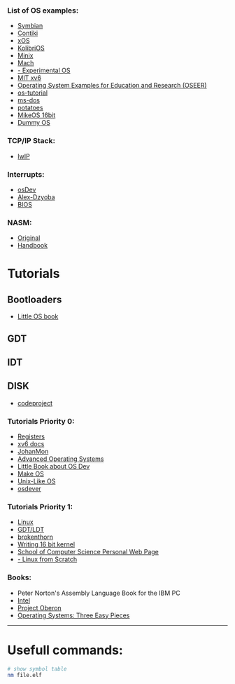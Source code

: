 ### List of OS examples:
- [Symbian](https://github.com/SymbianSource/oss.FCL.sf.os.kernelhwsrv)
- [Contiki](https://ru.wikipedia.org/wiki/Contiki)
- [xOS](https://github.com/BrownieOS/xOS)
- [KolibriOS](https://github.com/Harmon758/kolibrios)
- [Minix](https://en.wikipedia.org/wiki/Minix)
- [Mach](https://en.wikipedia.org/wiki/Mach_(kernel))
- [- Experimental OS](http://xosnitc.github.io/index.html)
- [MIT xv6](https://github.com/mit-pdos/xv6-public) 
- [Operating System Examples for Education and Research (OSEER)](https://github.com/cirosantilli/oszur11-operating-system-examples)
- [os-tutorial](https://github.com/cfenollosa/os-tutorial)
- [ms-dos](https://github.com/microsoft/MS-DOS)
- [potatoes](https://github.com/dbader/potatoes)
- [MikeOS 16bit](https://github.com/mig-hub/mikeOS)
- [Dummy OS](https://github.com/Nithur-M/DummyOS)

### TCP/IP Stack:
- [lwIP](https://github.com/lwip-tcpip/lwip)

### Interrupts:
- [osDev](https://wiki.osdev.org/Interrupts)
- [Alex-Dzyoba](https://alex.dzyoba.com/blog/os-interrupts/)
- [BIOS](https://en.wikipedia.org/wiki/BIOS_interrupt_call) 

### NASM:
- [Original](https://www.nasm.us/doc/nasmdoc2.html)
- [Handbook](https://cs.lmu.edu/~ray/notes/nasmtutorial/)

# Tutorials
## Bootloaders
 - [Little OS book](http://littleosbook.github.io/#the-bootloader)
## GDT
## IDT
## DISK
 - [codeproject](https://www.codeproject.com/Articles/668422/Writing-a-boot-loader-in-Assembly-and-C-Part-2)



### Tutorials Priority 0:
- [Registers](https://www.cs.dartmouth.edu/~sergey/cs258/tiny-guide-to-x86-assembly.pdf)
- [xv6 docs](https://www.ics.uci.edu/~aburtsev/143A/index.html)
- [JohanMon](https://people.kth.se/~johanmon/ose.html)
- [Advanced Operating Systems](http://www.cse.unsw.edu.au/~cs9242/14/lectures/)
- [Little Book about OS Dev](http://littleosbook.github.io/)
- [Make OS](https://samypesse.gitbook.io/how-to-create-an-operating-system/chapter-5)
- [Unix-Like OS](http://www.jamesmolloy.co.uk/tutorial_html/index.html)
- [osdever](http://www.osdever.net/bkerndev/Docs/basickernel.htm)

### Tutorials Priority 1:
- [Linux](https://0xax.gitbooks.io/linux-insides/content/Interrupts/linux-interrupts-8.html)
- [GDT/LDT](https://www.codeproject.com/Articles/45788/The-Real-Protected-Long-mode-assembly-tutorial-for)
- [brokenthorn](http://www.brokenthorn.com/Resources/OSDevIndex.html)
- [Writing 16 bit kernel](https://www.codeproject.com/Articles/737545/Writing-a-bit-dummy-kernel-in-C-Cplusplus)
- [School of Computer Science Personal Web Page](https://www.cs.bham.ac.uk/~exr/lectures/opsys/13_14/lectures.php)
- [- Linux from Scratch](https://www.linuxfromscratch.org/lfs/view/11.0-rc1/)


### Books:
 - Peter Norton's Assembly Language Book for the IBM PC
 - [Intel](https://software.intel.com/content/www/us/en/develop/articles/intel-sdm.html)
- [Project Oberon](https://people.inf.ethz.ch/wirth/ProjectOberon/index.html)
- [Operating Systems: Three Easy Pieces](https://pages.cs.wisc.edu/~remzi/OSTEP/)

--------

# Usefull commands:
```bash
# show symbol table
nm file.elf 


```
